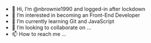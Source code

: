 - 👋 Hi, I’m @nbrownie1990 and logged-in after lockdown
- 👀 I’m interested in becoming an Front-End Developer
- 🌱 I’m currently learning Git and JavaScript
- 💞️ I’m looking to collaborate on ...
- 📫 How to reach me ...

<!---
nbrownie1990/nbrownie1990 is a ✨ special ✨ repository because its `README.md` (this file) appears on your GitHub profile.
You can click the Preview link to take a look at your changes.
--->
